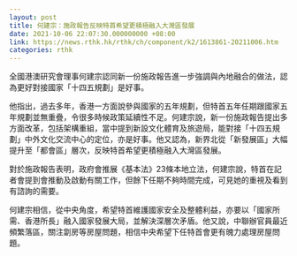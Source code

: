 ```yaml
---
layout: post
title: 何建宗：施政報告反映特首希望更積極融入大灣區發展
date: 2021-10-06 22:07:30.000000000 +08:00
link: https://news.rthk.hk/rthk/ch/component/k2/1613861-20211006.htm
categories: rthk
---
```


全國港澳研究會理事何建宗認同新一份施政報告進一步強調與內地融合的做法，認為更好對接國家「十四五規劃」是好事。

他指出，過去多年，香港一方面說參與國家的五年規劃，但特首五年任期跟國家五年規劃並無重疊，令很多時候政策延續性不足。何建宗說，新一份施政報告提出多方面改革，包括架構重組，當中提到新設文化體育及旅遊局，能對接「十四五規劃」中外文化交流中心的定位，亦是好事。他又認為，新界北從「新發展區」大幅提升至「都會區」層次，反映特首希望更積極融入大灣區發展。

對於施政報告表明，政府會推展《基本法》23條本地立法，何建宗說，特首在記者會提到會推動及啟動有關工作，但餘下任期不夠時間完成，可見她的重視及看到有諮詢的需要。

何建宗相信，從中央角度，希望特首維護國家安全及整體利益，亦要以「國家所需、香港所長」融入國家發展大局，並解決深層次矛盾。他又說，中聯辦官員最近頻繁落區，關注劏房等房屋問題，相信中央希望下任特首會更有魄力處理房屋問題。
